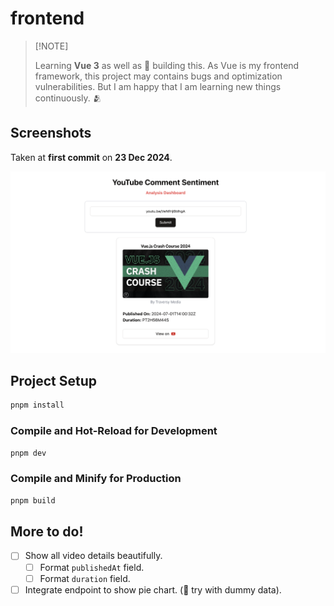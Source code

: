 # frontend

> \[!NOTE\]
>
> Learning **Vue 3** as well as 👷 building this. As Vue is my frontend framework, this project may contains bugs and
> optimization vulnerabilities. But I am happy that I am learning new things continuously. 🫂

## Screenshots

Taken at **first commit** on **23 Dec 2024**.

![screenshot](./assets/screenshot-2024-12-23.png)

## Project Setup

```sh
pnpm install
```

### Compile and Hot-Reload for Development

```sh
pnpm dev
```

### Compile and Minify for Production

```sh
pnpm build
```

## More to do!

- [ ] Show all video details beautifully.
  - [ ] Format `publishedAt` field.
  - [ ] Format `duration` field.
- [ ] Integrate endpoint to show pie chart. (🤖 try with dummy data).
